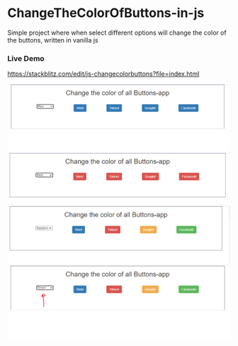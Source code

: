 # ChangeTheColorOfButtons-in-js
Simple project where when select different options will change the color of the buttons, written in vanilla js

### Live Demo
https://stackblitz.com/edit/js-changecolorbuttons?file=index.html

 <img src="https://github.com/AyeshaAzam/ChangeTheColorOfButtons-in-js/blob/master/images/colorChange-blue.PNG" />
  <img src="https://github.com/AyeshaAzam/ChangeTheColorOfButtons-in-js/blob/master/images/colorChange-red.PNG" />
   <img src="https://github.com/AyeshaAzam/ChangeTheColorOfButtons-in-js/blob/master/images/colorChange-random.PNG" />
    <img src="https://github.com/AyeshaAzam/ChangeTheColorOfButtons-in-js/blob/master/images/colorChange-reset.PNG" />
